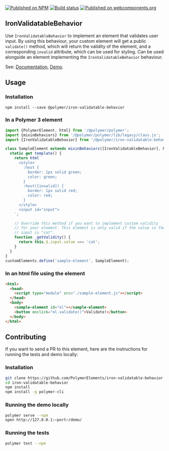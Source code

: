 [![Published on NPM](https://img.shields.io/npm/v/@polymer/iron-validatable-behavior.svg)](https://www.npmjs.com/package/@polymer/iron-validatable-behavior)
[![Build status](https://travis-ci.org/PolymerElements/iron-validatable-behavior.svg?branch=master)](https://travis-ci.org/PolymerElements/iron-validatable-behavior)
[![Published on webcomponents.org](https://img.shields.io/badge/webcomponents.org-published-blue.svg)](https://webcomponents.org/element/@polymer/iron-validatable-behavior)

## IronValidatableBehavior
Use `IronValidatableBehavior` to implement an element that validates user input. By using this behaviour, your custom element will get a public `validate()` method, which
will return the validity of the element, and a corresponding `invalid` attribute,
which can be used for styling. Can be used alongside an element implementing
the  `IronValidatableBehavior` behaviour.

See: [Documentation](https://www.webcomponents.org/element/@polymer/iron-validatable-behavior),
  [Demo](https://www.webcomponents.org/element/@polymer/iron-validatable-behavior/demo/demo/index.html).

## Usage

### Installation
```
npm install --save @polymer/iron-validatable-behavior
```

### In a Polymer 3 element
```js
import {PolymerElement, html} from '/@polymer/polymer';
import {mixinBehaviors} from '/@polymer/polymer/lib/legacy/class.js';
import {IronValidatableBehavior} from '/@polymer/iron-validatable-behavior/iron-validatable-behavior.js';

class SampleElement extends mixinBehaviors([IronValidatableBehavior], PolymerElement) {
  static get template() {
    return html`
      <style>
        :host {
          border: 1px solid green;
          color: green;
        }
        :host([invalid]) {
          border: 1px solid red;
          color: red;
        }
      </style>
      <input id="input">
    `;

    // Override this method if you want to implement custom validity
    // for your element. This element is only valid if the value in the
    // input is "cat".
    function _getValidity() {
      return this.$.input.value === 'cat';
    }
  }
}
customElements.define('sample-element', SampleElement);
```

### In an html file using the element
```html
<html>
  <head>
    <script type="module" src="./sample-element.js"></script>
  </head>
  <body>
    <sample-element id="el"></sample-element>
    <button onclick="el.validate()">Validate!</button>
  </body>
</html>
```

## Contributing
If you want to send a PR to this element, here are
the instructions for running the tests and demo locally:

### Installation
```sh
git clone https://github.com/PolymerElements/iron-validatable-behavior
cd iron-validatable-behavior
npm install
npm install -g polymer-cli
```

### Running the demo locally
```sh
polymer serve --npm
open http://127.0.0.1:<port>/demo/
```

### Running the tests
```sh
polymer test --npm
```
